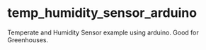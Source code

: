 # temp_humidity_sensor_arduino
 Temperate and Humidity Sensor example using arduino. Good for Greenhouses.
